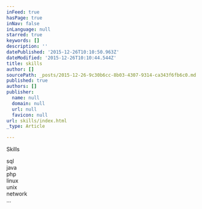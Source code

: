 ```yaml
---
inFeed: true
hasPage: true
inNav: false
inLanguage: null
starred: true
keywords: []
description: ''
datePublished: '2015-12-26T10:10:50.963Z'
dateModified: '2015-12-26T10:10:44.544Z'
title: skills
author: []
sourcePath: _posts/2015-12-26-9c30b6cc-8b03-4307-9314-ca343f6fb6c0.md
published: true
authors: []
publisher:
  name: null
  domain: null
  url: null
  favicon: null
url: skills/index.html
_type: Article

---
```

Skills

sql  
java  
php  
linux  
unix  
network  
...